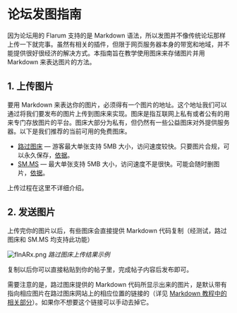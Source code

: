 # 论坛发图指南

因为论坛用的 Flarum 支持的是 Markdown 语法，所以发图并不像传统论坛那样上传一下就完事。虽然有相关的插件，但限于网页服务器本身的带宽和地域，并不能提供很好很经济的解决方式。本指南旨在教学使用图床来存储图片并用 Markdown 来表达图片的方法。

## 1. 上传图片

要用 Markdown 来表达你的图片，必须得有一个图片的地址。这个地址我们可以通过将我们要发布的图片上传到图床来实现。图床是指互联网上私有或者公有的用来专门存放图片的平台。图床大部分为私有，但仍然有一些公益图床对外提供服务器。以下是我们推荐的当前可用的免费图床。

- [路过图床](https://imgtu.com/) — 游客最大单张支持 5MB 大小，访问速度较快。只要图片合规，可以永久保存，[依据](https://imgtu.com/page/tos)。
- [SM.MS](https://sm.ms) — 最大单张支持 5MB 大小，访问速度不是很快。可能会随时删图片，[依据](https://sm.ms/about)。

上传过程在这里不详细介绍。

## 2. 发送图片

上传完你的图片以后，有些图床会直接提供 Markdown 代码复制（经测试，路过图床和 SM.MS 均支持此功能）

![flnARx.png](https://z3.ax1x.com/2021/08/08/flnARx.png) *路过图床上传结果示例*

复制以后你可以直接粘贴到你的帖子里，完成帖子内容后发布即可。

需要注意的是，路过图床提供的 Markdown 代码所显示出来的图片，是默认带有指向相应图片在路过图床网站上的相应位置的链接的（详见 [Markdown 教程中的相关部分](/help/markdown-tutorial.md#图片)）。如果你不想要这个链接可以手动去掉它。